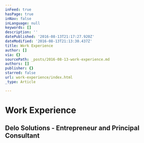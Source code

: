 ```yaml
---
inFeed: true
hasPage: true
inNav: false
inLanguage: null
keywords: []
description: ''
datePublished: '2016-08-13T21:17:27.920Z'
dateModified: '2016-08-13T21:13:30.437Z'
title: Work Experience
author: []
via: {}
sourcePath: _posts/2016-08-13-work-experience.md
authors: []
publisher: {}
starred: false
url: work-experience/index.html
_type: Article

---
```

# Work Experience

## Delo Solutions - Entrepreneur and Principal Consultant